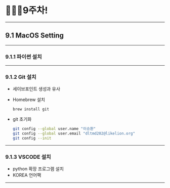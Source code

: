 # 👨🏽‍💻9주차!

***

## 9.1 MacOS Setting

***

### 9.1.1 파이썬 설치

***

### 9.1.2 Git 설치

* 세이브포인트 생성과 유사

* Homebrew 설치

  ```shell
  brew install git
  ```

* git 초기화

  ```bash
  git config --global user.name "이승환"
  git config --global user.email "dltmd202@likelion.org"
  git config --init
  ```

***

### 9.1.3 VSCODE 설치

* python 확장 프로그램 설치
* KOREA 언어팩

***





